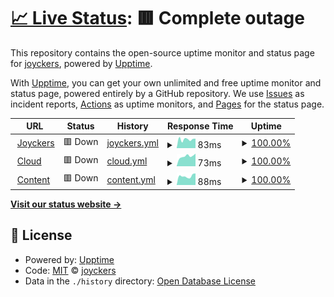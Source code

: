 # [📈 Live Status](https://joyckers.github.io/uptime): <!--live status--> **🟥 Complete outage**

This repository contains the open-source uptime monitor and status page for [joyckers](https://joyckers.github.io/uptime), powered by [Upptime](https://github.com/upptime/upptime).

With [Upptime](https://upptime.js.org), you can get your own unlimited and free uptime monitor and status page, powered entirely by a GitHub repository. We use [Issues](https://github.com/joyckers/uptime/issues) as incident reports, [Actions](https://github.com/joyckers/uptime/actions) as uptime monitors, and [Pages](https://joyckers.github.io/uptime) for the status page.

<!--start: status pages-->
<!-- This summary is generated by Upptime (https://github.com/upptime/upptime) -->
<!-- Do not edit this manually, your changes will be overwritten -->
<!-- prettier-ignore -->
| URL | Status | History | Response Time | Uptime |
| --- | ------ | ------- | ------------- | ------ |
| <img alt="" src="https://favicons.githubusercontent.com/joyckers.com" height="13"> [Joyckers](https://joyckers.com) | 🟥 Down | [joyckers.yml](https://github.com/joyckers/uptime/commits/HEAD/history/joyckers.yml) | <details><summary><img alt="Response time graph" src="./graphs/joyckers/response-time-week.png" height="20"> 83ms</summary><br><a href="https://joyckers.github.io/uptime/history/joyckers"><img alt="Response time 83" src="https://img.shields.io/endpoint?url=https%3A%2F%2Fraw.githubusercontent.com%2Fjoyckers%2Fuptime%2FHEAD%2Fapi%2Fjoyckers%2Fresponse-time.json"></a><br><a href="https://joyckers.github.io/uptime/history/joyckers"><img alt="24-hour response time 101" src="https://img.shields.io/endpoint?url=https%3A%2F%2Fraw.githubusercontent.com%2Fjoyckers%2Fuptime%2FHEAD%2Fapi%2Fjoyckers%2Fresponse-time-day.json"></a><br><a href="https://joyckers.github.io/uptime/history/joyckers"><img alt="7-day response time 83" src="https://img.shields.io/endpoint?url=https%3A%2F%2Fraw.githubusercontent.com%2Fjoyckers%2Fuptime%2FHEAD%2Fapi%2Fjoyckers%2Fresponse-time-week.json"></a><br><a href="https://joyckers.github.io/uptime/history/joyckers"><img alt="30-day response time 83" src="https://img.shields.io/endpoint?url=https%3A%2F%2Fraw.githubusercontent.com%2Fjoyckers%2Fuptime%2FHEAD%2Fapi%2Fjoyckers%2Fresponse-time-month.json"></a><br><a href="https://joyckers.github.io/uptime/history/joyckers"><img alt="1-year response time 83" src="https://img.shields.io/endpoint?url=https%3A%2F%2Fraw.githubusercontent.com%2Fjoyckers%2Fuptime%2FHEAD%2Fapi%2Fjoyckers%2Fresponse-time-year.json"></a></details> | <details><summary><a href="https://joyckers.github.io/uptime/history/joyckers">100.00%</a></summary><a href="https://joyckers.github.io/uptime/history/joyckers"><img alt="All-time uptime 100.00%" src="https://img.shields.io/endpoint?url=https%3A%2F%2Fraw.githubusercontent.com%2Fjoyckers%2Fuptime%2FHEAD%2Fapi%2Fjoyckers%2Fuptime.json"></a><br><a href="https://joyckers.github.io/uptime/history/joyckers"><img alt="24-hour uptime 100.00%" src="https://img.shields.io/endpoint?url=https%3A%2F%2Fraw.githubusercontent.com%2Fjoyckers%2Fuptime%2FHEAD%2Fapi%2Fjoyckers%2Fuptime-day.json"></a><br><a href="https://joyckers.github.io/uptime/history/joyckers"><img alt="7-day uptime 100.00%" src="https://img.shields.io/endpoint?url=https%3A%2F%2Fraw.githubusercontent.com%2Fjoyckers%2Fuptime%2FHEAD%2Fapi%2Fjoyckers%2Fuptime-week.json"></a><br><a href="https://joyckers.github.io/uptime/history/joyckers"><img alt="30-day uptime 100.00%" src="https://img.shields.io/endpoint?url=https%3A%2F%2Fraw.githubusercontent.com%2Fjoyckers%2Fuptime%2FHEAD%2Fapi%2Fjoyckers%2Fuptime-month.json"></a><br><a href="https://joyckers.github.io/uptime/history/joyckers"><img alt="1-year uptime 100.00%" src="https://img.shields.io/endpoint?url=https%3A%2F%2Fraw.githubusercontent.com%2Fjoyckers%2Fuptime%2FHEAD%2Fapi%2Fjoyckers%2Fuptime-year.json"></a></details>
| <img alt="" src="https://favicons.githubusercontent.com/cloud.joyckers.com" height="13"> [Cloud](https://cloud.joyckers.com) | 🟥 Down | [cloud.yml](https://github.com/joyckers/uptime/commits/HEAD/history/cloud.yml) | <details><summary><img alt="Response time graph" src="./graphs/cloud/response-time-week.png" height="20"> 73ms</summary><br><a href="https://joyckers.github.io/uptime/history/cloud"><img alt="Response time 79" src="https://img.shields.io/endpoint?url=https%3A%2F%2Fraw.githubusercontent.com%2Fjoyckers%2Fuptime%2FHEAD%2Fapi%2Fcloud%2Fresponse-time.json"></a><br><a href="https://joyckers.github.io/uptime/history/cloud"><img alt="24-hour response time 111" src="https://img.shields.io/endpoint?url=https%3A%2F%2Fraw.githubusercontent.com%2Fjoyckers%2Fuptime%2FHEAD%2Fapi%2Fcloud%2Fresponse-time-day.json"></a><br><a href="https://joyckers.github.io/uptime/history/cloud"><img alt="7-day response time 73" src="https://img.shields.io/endpoint?url=https%3A%2F%2Fraw.githubusercontent.com%2Fjoyckers%2Fuptime%2FHEAD%2Fapi%2Fcloud%2Fresponse-time-week.json"></a><br><a href="https://joyckers.github.io/uptime/history/cloud"><img alt="30-day response time 79" src="https://img.shields.io/endpoint?url=https%3A%2F%2Fraw.githubusercontent.com%2Fjoyckers%2Fuptime%2FHEAD%2Fapi%2Fcloud%2Fresponse-time-month.json"></a><br><a href="https://joyckers.github.io/uptime/history/cloud"><img alt="1-year response time 79" src="https://img.shields.io/endpoint?url=https%3A%2F%2Fraw.githubusercontent.com%2Fjoyckers%2Fuptime%2FHEAD%2Fapi%2Fcloud%2Fresponse-time-year.json"></a></details> | <details><summary><a href="https://joyckers.github.io/uptime/history/cloud">100.00%</a></summary><a href="https://joyckers.github.io/uptime/history/cloud"><img alt="All-time uptime 100.00%" src="https://img.shields.io/endpoint?url=https%3A%2F%2Fraw.githubusercontent.com%2Fjoyckers%2Fuptime%2FHEAD%2Fapi%2Fcloud%2Fuptime.json"></a><br><a href="https://joyckers.github.io/uptime/history/cloud"><img alt="24-hour uptime 100.00%" src="https://img.shields.io/endpoint?url=https%3A%2F%2Fraw.githubusercontent.com%2Fjoyckers%2Fuptime%2FHEAD%2Fapi%2Fcloud%2Fuptime-day.json"></a><br><a href="https://joyckers.github.io/uptime/history/cloud"><img alt="7-day uptime 100.00%" src="https://img.shields.io/endpoint?url=https%3A%2F%2Fraw.githubusercontent.com%2Fjoyckers%2Fuptime%2FHEAD%2Fapi%2Fcloud%2Fuptime-week.json"></a><br><a href="https://joyckers.github.io/uptime/history/cloud"><img alt="30-day uptime 100.00%" src="https://img.shields.io/endpoint?url=https%3A%2F%2Fraw.githubusercontent.com%2Fjoyckers%2Fuptime%2FHEAD%2Fapi%2Fcloud%2Fuptime-month.json"></a><br><a href="https://joyckers.github.io/uptime/history/cloud"><img alt="1-year uptime 100.00%" src="https://img.shields.io/endpoint?url=https%3A%2F%2Fraw.githubusercontent.com%2Fjoyckers%2Fuptime%2FHEAD%2Fapi%2Fcloud%2Fuptime-year.json"></a></details>
| <img alt="" src="https://favicons.githubusercontent.com/content.joyckers.com" height="13"> [Content](https://content.joyckers.com) | 🟥 Down | [content.yml](https://github.com/joyckers/uptime/commits/HEAD/history/content.yml) | <details><summary><img alt="Response time graph" src="./graphs/content/response-time-week.png" height="20"> 88ms</summary><br><a href="https://joyckers.github.io/uptime/history/content"><img alt="Response time 81" src="https://img.shields.io/endpoint?url=https%3A%2F%2Fraw.githubusercontent.com%2Fjoyckers%2Fuptime%2FHEAD%2Fapi%2Fcontent%2Fresponse-time.json"></a><br><a href="https://joyckers.github.io/uptime/history/content"><img alt="24-hour response time 113" src="https://img.shields.io/endpoint?url=https%3A%2F%2Fraw.githubusercontent.com%2Fjoyckers%2Fuptime%2FHEAD%2Fapi%2Fcontent%2Fresponse-time-day.json"></a><br><a href="https://joyckers.github.io/uptime/history/content"><img alt="7-day response time 88" src="https://img.shields.io/endpoint?url=https%3A%2F%2Fraw.githubusercontent.com%2Fjoyckers%2Fuptime%2FHEAD%2Fapi%2Fcontent%2Fresponse-time-week.json"></a><br><a href="https://joyckers.github.io/uptime/history/content"><img alt="30-day response time 81" src="https://img.shields.io/endpoint?url=https%3A%2F%2Fraw.githubusercontent.com%2Fjoyckers%2Fuptime%2FHEAD%2Fapi%2Fcontent%2Fresponse-time-month.json"></a><br><a href="https://joyckers.github.io/uptime/history/content"><img alt="1-year response time 81" src="https://img.shields.io/endpoint?url=https%3A%2F%2Fraw.githubusercontent.com%2Fjoyckers%2Fuptime%2FHEAD%2Fapi%2Fcontent%2Fresponse-time-year.json"></a></details> | <details><summary><a href="https://joyckers.github.io/uptime/history/content">100.00%</a></summary><a href="https://joyckers.github.io/uptime/history/content"><img alt="All-time uptime 100.00%" src="https://img.shields.io/endpoint?url=https%3A%2F%2Fraw.githubusercontent.com%2Fjoyckers%2Fuptime%2FHEAD%2Fapi%2Fcontent%2Fuptime.json"></a><br><a href="https://joyckers.github.io/uptime/history/content"><img alt="24-hour uptime 100.00%" src="https://img.shields.io/endpoint?url=https%3A%2F%2Fraw.githubusercontent.com%2Fjoyckers%2Fuptime%2FHEAD%2Fapi%2Fcontent%2Fuptime-day.json"></a><br><a href="https://joyckers.github.io/uptime/history/content"><img alt="7-day uptime 100.00%" src="https://img.shields.io/endpoint?url=https%3A%2F%2Fraw.githubusercontent.com%2Fjoyckers%2Fuptime%2FHEAD%2Fapi%2Fcontent%2Fuptime-week.json"></a><br><a href="https://joyckers.github.io/uptime/history/content"><img alt="30-day uptime 100.00%" src="https://img.shields.io/endpoint?url=https%3A%2F%2Fraw.githubusercontent.com%2Fjoyckers%2Fuptime%2FHEAD%2Fapi%2Fcontent%2Fuptime-month.json"></a><br><a href="https://joyckers.github.io/uptime/history/content"><img alt="1-year uptime 100.00%" src="https://img.shields.io/endpoint?url=https%3A%2F%2Fraw.githubusercontent.com%2Fjoyckers%2Fuptime%2FHEAD%2Fapi%2Fcontent%2Fuptime-year.json"></a></details>

<!--end: status pages-->

[**Visit our status website →**](https://joyckers.github.io/uptime)

## 📄 License

- Powered by: [Upptime](https://github.com/upptime/upptime)
- Code: [MIT](./LICENSE) © [joyckers](https://joyckers.github.io/uptime)
- Data in the `./history` directory: [Open Database License](https://opendatacommons.org/licenses/odbl/1-0/)
